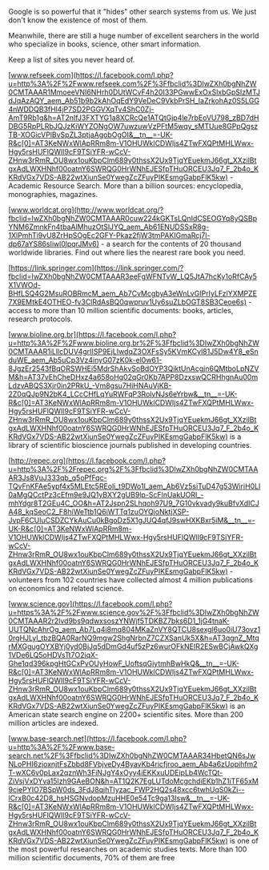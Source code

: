 Google is so powerful that it "hides" other search systems from us. We just don't know the existence of most of them.

Meanwhile, there are still a huge number of excellent searchers in the world who specialize in books, science, other smart information.

Keep a list of sites you never heard of.

[www.refseek.com](https://l.facebook.com/l.php?u=http%3A%2F%2Fwww.refseek.com%2F%3Ffbclid%3DIwZXh0bgNhZW0CMTAAAR1MmoeeVNI6NHrh0DUtWCvF4h20I33PGwwExOxSlxbGpSIzMTJdJqAzAQY_aem_Ab51b9b2kAhOqEdY9VeDeC9VkbPrSH_IaZrkohAz0S5LGG4nWDDQB3fHl4jP7SD2PGGVXqTv4ShC0Zj-AmT9Rb1g&h=AT2nIfJ3FXTYG1a8XCRcQe1ATQtGjp4le7rbEoVU798_zBD7dHDBG5RpPLRbJQJzKiWYZONgOW7uwzuwVzPFtM5wqy_sMTUue8GPpQgszTB-XOGicVPlBvSpZL3ptjaAgobOgOI&__tn__=-UK-R&c[0]=AT3KeNWxWlApRRm8m-V1OHUWklCDWIjs4ZTwFXQPtMHLWwx-Hgy5rsHUFlQWIl9cF9TSiYFR-wCcV-ZHnw3rRmR_OU8wx1ouKbpClm689y0thssX2Ux9TjqYEuekmJ66gt_XXzilBtgxAdLWXHNhf00oatnY6SWRQG0HrWNhEJESfpTHuORCEU3Jq7_F_2b4o_KKRdVGx7VDS-AB22wtXiunSe0YwegZcZFuyPIKEsmgGabpFlK5kw) - Academic Resource Search. More than a billion sources: encyclopedia, monographies, magazines.

[www.worldcat.org](http://www.worldcat.org/?fbclid=IwZXh0bgNhZW0CMTAAAR0cuw224kGKTsLQnIdCSEOGYq8yQSBpYNM6ZmnkFn4tbaAlMhuzOtSlJYQ_aem_Ab61ENUDSSxR8g-1XlPmhTi9vU8ZrHpSOgEc2GFY-Pkaz2fjW3tmPAKIGmaRcj7l-dp67aYS86sIiwl0lpqrJMv6) - a search for the contents of 20 thousand worldwide libraries. Find out where lies the nearest rare book you need.

[https://link.springer.com](https://link.springer.com/?fbclid=IwZXh0bgNhZW0CMTAAAR3eeFgWFNTvW_LQ5JtA7hcKy1oRfCAy5X1VWOd-BHfLSQ4G2MsuROBRmcM_aem_Ab7CvMcgbyA3eWnLvGIPrIyLFzlYXMPZE7X9EMtkE4OTHEO-fv3ClRdAsBQ0qwpruv1Uy6suZLbOGT8SB3Ceoe6s) - access to more than 10 million scientific documents: books, articles, research protocols.

[www.bioline.org.br](https://l.facebook.com/l.php?u=http%3A%2F%2Fwww.bioline.org.br%2F%3Ffbclid%3DIwZXh0bgNhZW0CMTAAAR1iLllcDUV4grIISP9EjLIwdqZ3OXFsSy5KVmKCyl81J5Dw4Y8_eSnduWE_aem_Ab5uCp3Vz4inyG07zK0k-el0w61-8JgzEr2543fBqORSWHEi5MdrShAkvSoBdOYP3QiktUnAcgjn6QMtboLpNZVM&h=AT37vEhCheDHxz4a658oHg02qGr0Kb7APP8DzxswQCRHhgnAu00mLdzvABQS3Xjr0in2PRkU_-Vm8gsu7HiHNAuVjKB-2Z0qQJp9N2bK4_LCcCHfLqYuRWFqP3RolvNJs6eYrbw&__tn__=-UK-R&c[0]=AT3KeNWxWlApRRm8m-V1OHUWklCDWIjs4ZTwFXQPtMHLWwx-Hgy5rsHUFlQWIl9cF9TSiYFR-wCcV-ZHnw3rRmR_OU8wx1ouKbpClm689y0thssX2Ux9TjqYEuekmJ66gt_XXzilBtgxAdLWXHNhf00oatnY6SWRQG0HrWNhEJESfpTHuORCEU3Jq7_F_2b4o_KKRdVGx7VDS-AB22wtXiunSe0YwegZcZFuyPIKEsmgGabpFlK5kw) is a library of scientific bioscience journals published in developing countries.

[http://repec.org](https://l.facebook.com/l.php?u=http%3A%2F%2Frepec.org%2F%3Ffbclid%3DIwZXh0bgNhZW0CMTAAAR3Js8VuJ333qb_q5oPfFqc-TQvFnKFAe5ypf4x5MLEtc5REoli_t9DWo1I_aem_Ab6Vz5siTuD47g53WirjH0Ll0aMgQCctPz3cEfm9e9JQ1yBXY2gUB9lp-ScFlnUakUORI_-mhYdgr8T2GEu4C_OO&h=AT2Jspn2SLhqoh97U9_7G10vkvady9kuBfvXdICJA48_kqSeoC2_F8hiWeTtb1Q6iWTTq1zuOYQjoNktjXSP-JvpF6CUluCSDZCYkAuCu0kBgoDz5X1gJUQ4qfJ9swHXKBxr5iM&__tn__=-UK-R&c[0]=AT3KeNWxWlApRRm8m-V1OHUWklCDWIjs4ZTwFXQPtMHLWwx-Hgy5rsHUFlQWIl9cF9TSiYFR-wCcV-ZHnw3rRmR_OU8wx1ouKbpClm689y0thssX2Ux9TjqYEuekmJ66gt_XXzilBtgxAdLWXHNhf00oatnY6SWRQG0HrWNhEJESfpTHuORCEU3Jq7_F_2b4o_KKRdVGx7VDS-AB22wtXiunSe0YwegZcZFuyPIKEsmgGabpFlK5kw) - volunteers from 102 countries have collected almost 4 million publications on economics and related science.

[www.science.gov](https://l.facebook.com/l.php?u=https%3A%2F%2Fwww.science.gov%2F%3Ffbclid%3DIwZXh0bgNhZW0CMTAAAR2r2lvd9bs9qdwxsoszYNWjf5TDKBZ7bks6D1_1jG4tnaK-UUTQNcAhrOg_aem_Ab7Lq4i8mq804MKaZnVY8QTCU8sexgl6uo0iU73ovz10rgHJLyl_tbzBQA0RarNQ9mgw2ShgNrbnZ7CZXSanUk5X&h=AT3qgnZ_MtqrMXGgugOYXBYj0yd0BjJq5dDmGd4uf5zPz6wurOFkNEIR2ESwBCjAwkQXg1VDe6LQ5oHDVsTt7O2iqX-Ghe1qd396kpgHtGCxPvOUyHowF_UoftsqGiytmhBwHkQ&__tn__=-UK-R&c[0]=AT3KeNWxWlApRRm8m-V1OHUWklCDWIjs4ZTwFXQPtMHLWwx-Hgy5rsHUFlQWIl9cF9TSiYFR-wCcV-ZHnw3rRmR_OU8wx1ouKbpClm689y0thssX2Ux9TjqYEuekmJ66gt_XXzilBtgxAdLWXHNhf00oatnY6SWRQG0HrWNhEJESfpTHuORCEU3Jq7_F_2b4o_KKRdVGx7VDS-AB22wtXiunSe0YwegZcZFuyPIKEsmgGabpFlK5kw) is an American state search engine on 2200+ scientific sites. More than 200 million articles are indexed.

[www.base-search.net](https://l.facebook.com/l.php?u=http%3A%2F%2Fwww.base-search.net%2F%3Ffbclid%3DIwZXh0bgNhZW0CMTAAAR34HbetQN6sJwNLoPHI6zjoxnjtFsZbbd8FVbjveDy4ByavKb4ricfjroo_aem_Ab4a6zUopihfm2T-wXC6v0pLax2qznWh3FiNJgY4xOyy4iEKKxuUDEipLb4WcTQt-ZiVsjVxDYva15lzh9GAeBON&h=AT1Q2K7EgLUTdoMcgchdiEKb1hZ1iTF65xM9ciePYIO7BSpW0ds_3FdJ8qjhTIyzac_FWP2HQ2s48xcc6twhUqS0kZi--lCrxB0c42D8_hsHSGNvdopMzuHHE0e54Tc9ga13Isw&__tn__=-UK-R&c[0]=AT3KeNWxWlApRRm8m-V1OHUWklCDWIjs4ZTwFXQPtMHLWwx-Hgy5rsHUFlQWIl9cF9TSiYFR-wCcV-ZHnw3rRmR_OU8wx1ouKbpClm689y0thssX2Ux9TjqYEuekmJ66gt_XXzilBtgxAdLWXHNhf00oatnY6SWRQG0HrWNhEJESfpTHuORCEU3Jq7_F_2b4o_KKRdVGx7VDS-AB22wtXiunSe0YwegZcZFuyPIKEsmgGabpFlK5kw) is one of the most powerful researches on academic studies texts. More than 100 million scientific documents, 70% of them are free